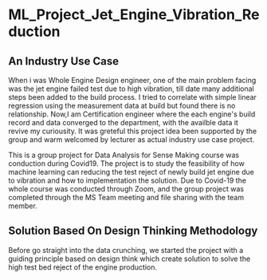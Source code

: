 # ML_Project_Jet_Engine_Vibration_Reduction

## An Industry Use Case
When i was Whole Engine Design engineer, one of the main problem facing was the jet engine failed test due to high vibration, till date many additional steps been added to the build process. I tried to correlate with simple linear regression using the measurement data at build but found there is no relationship. Now,I am Certification engineer where the each engine's build record and data converged to the department, with the availble data it revive my curiousity. It was greteful this project idea been supported by the group and warm welcomed by lecturer as actual industry use case project.

This is a group project for Data Analysis for Sense Making course was conduction during Covid19. The project is to study the feasibility of how machine learning can reducing the test reject of newly build jet engine due to vibration and how to implementation the solution. Due to Covid-19 the whole course was conducted through Zoom, and the group project was completed through the MS Team meeting and file sharing with the team member. 

## Solution Based On Design Thinking Methodology
Before go straight into the data crunching, we started the project with a guiding principle based on design think which create solution to solve the high test bed reject of the engine production. 

